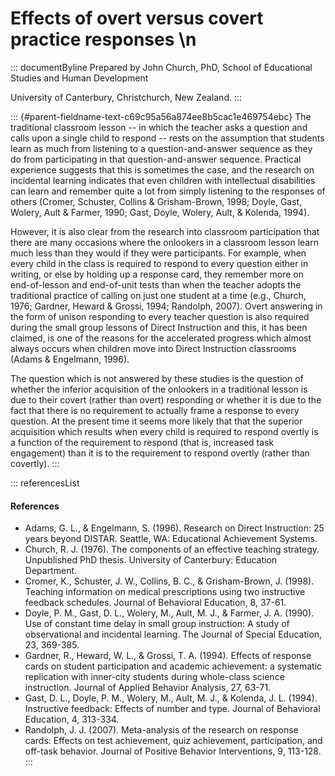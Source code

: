 # Effects of overt versus covert practice responses \n

::: documentByline
Prepared by John Church, PhD, School of Educational Studies and Human
Development

University of Canterbury, Christchurch, New Zealand.
:::

::: {#parent-fieldname-text-c69c95a56a874ee8b5cac1e469754ebc}
The traditional classroom lesson -- in which the teacher asks a question
and calls upon a single child to respond -- rests on the assumption that
students learn as much from listening to a question-and-answer sequence
as they do from participating in that question-and-answer sequence.
Practical experience suggests that this is sometimes the case, and the
research on incidental learning indicates that even children with
intellectual disabilities can learn and remember quite a lot from simply
listening to the responses of others (Cromer, Schuster, Collins &
Grisham-Brown, 1998; Doyle, Gast, Wolery, Ault & Farmer, 1990; Gast,
Doyle, Wolery, Ault, & Kolenda, 1994).

However, it is also clear from the research into classroom participation
that there are many occasions where the onlookers in a classroom lesson
learn much less than they would if they were participants. For example,
when every child in the class is required to respond to every question
either in writing, or else by holding up a response card, they remember
more on end-of-lesson and end-of-unit tests than when the teacher adopts
the traditional practice of calling on just one student at a time (e.g.,
Church, 1976; Gardner, Heward & Grossi, 1994; Randolph, 2007). Overt
answering in the form of unison responding to every teacher question is
also required during the small group lessons of Direct Instruction and
this, it has been claimed, is one of the reasons for the accelerated
progress which almost always occurs when children move into Direct
Instruction classrooms (Adams & Engelmann, 1996).

The question which is not answered by these studies is the question of
whether the inferior acquisition of the onlookers in a traditional
lesson is due to their covert (rather than overt) responding or whether
it is due to the fact that there is no requirement to actually frame a
response to every question. At the present time it seems more likely
that that the superior acquisition which results when every child is
required to respond overtly is a function of the requirement to respond
(that is, increased task engagement) than it is to the requirement to
respond overtly (rather than covertly).
:::

::: referencesList
#### References

-   Adams, G. L., & Engelmann, S. (1996). Research on Direct
    Instruction: 25 years beyond DISTAR. Seattle, WA: Educational
    Achievement Systems.
-   Church, R. J. (1976). The components of an effective teaching
    strategy. Unpublished PhD thesis. University of Canterbury:
    Education Department.
-   Cromer, K., Schuster, J. W., Collins, B. C., & Grisham-Brown, J.
    (1998). Teaching information on medical prescriptions using two
    instructive feedback schedules. Journal of Behavioral Education, 8,
    37-61.
-   Doyle, P. M., Gast, D. L., Wolery, M., Ault, M. J., & Farmer, J. A.
    (1990). Use of constant time delay in small group instruction: A
    study of observational and incidental learning. The Journal of
    Special Education, 23, 369-385.
-   Gardner, R., Heward, W. L., & Grossi, T. A. (1994). Effects of
    response cards on student participation and academic achievement: a
    systematic replication with inner-city students during whole-class
    science instruction. Journal of Applied Behavior Analysis, 27,
    63-71.
-   Gast, D. L., Doyle, P. M., Wolery, M., Ault, M. J., & Kolenda, J. L.
    (1994). Instructive feedback: Effects of number and type. Journal of
    Behavioral Education, 4, 313-334.
-   Randolph, J. J. (2007). Meta-analysis of the research on response
    cards: Effects on test achievement, quiz achievement, participation,
    and off-task behavior. Journal of Positive Behavior Interventions,
    9, 113-128.
:::
